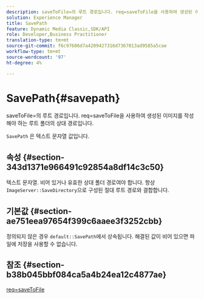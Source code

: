 ```yaml
---
description: saveToFile=의 루트 경로입니다. req=saveToFile을 사용하여 생성된 이미지를 작성해야 하는 루트 폴더의 상대 경로입니다.
solution: Experience Manager
title: SavePath
feature: Dynamic Media Classic,SDK/API
role: Developer,Business Practitioner
translation-type: tm+mt
source-git-commit: f6c97606d7a4209427316d7367013ad9585a5cae
workflow-type: tm+mt
source-wordcount: '97'
ht-degree: 4%

---
```



# SavePath{#savepath}

saveToFile=의 루트 경로입니다. req=saveToFile을 사용하여 생성된 이미지를 작성해야 하는 루트 폴더의 상대 경로입니다.

`SavePath` 은 텍스트 문자열 값입니다.

## 속성 {#section-343d1371e966491c92854a8df14c3c50}

텍스트 문자열. 비어 있거나 유효한 상대 폴더 경로여야 합니다. 항상 `ImageServer::SaveDirectory`으로 구성된 절대 루트 경로와 결합합니다.

## 기본값 {#section-ae751eea97654f399c6aaee3f3252cbb}

정의되지 않은 경우 `default::SavePath`에서 상속됩니다. 해결된 값이 비어 있으면 파일에 저장을 사용할 수 없습니다.

## 참조 {#section-b38b045bbf084ca5a4b24ea12c4877ae}

[req=saveToFile](../../../../../is-api/http-ref/image-serving-api-ref/c-http-protocol-reference/c-command-reference/r-req/r-req.md#reference-907cdb4a97034db7ad94695f25552e76)
